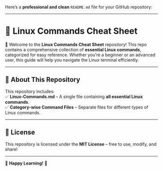 Here’s a **professional and clean** `README.md` file for your GitHub repository:  

---

# **📂 Linux Commands Cheat Sheet**  

🚀 Welcome to the **Linux Commands Cheat Sheet** repository! This repo contains a comprehensive collection of **essential Linux commands**, categorized for easy reference. Whether you're a beginner or an advanced user, this guide will help you navigate the Linux terminal efficiently.  

---

## **📜 About This Repository**  
This repository includes:  
✅ **Linux-Commands.md** – A single file containing **all essential Linux commands**.  
✅ **Category-wise Command Files** – Separate files for different types of Linux commands.  

---

## **📜 License**  
This repository is licensed under the **MIT License** – free to use, modify, and share!  

---

🚀 **Happy Learning!** 🐧
